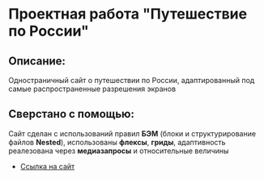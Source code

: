 # Проектная работа "Путешествие по России"

## Описание:
Одностраничный сайт о путешествии по России, адаптированный под самые распространенные разрешения экранов

## Сверстано с помощью:
Сайт сделан с использований правил **БЭМ** (блоки и структурирование файлов **Nested**), использованы **флексы**, **гриды**, адаптивность реалезована через **медиазапросы** и относительные величины

* [Ссылка на сайт](https://kukucapl.github.io/russian-travel/index.html)